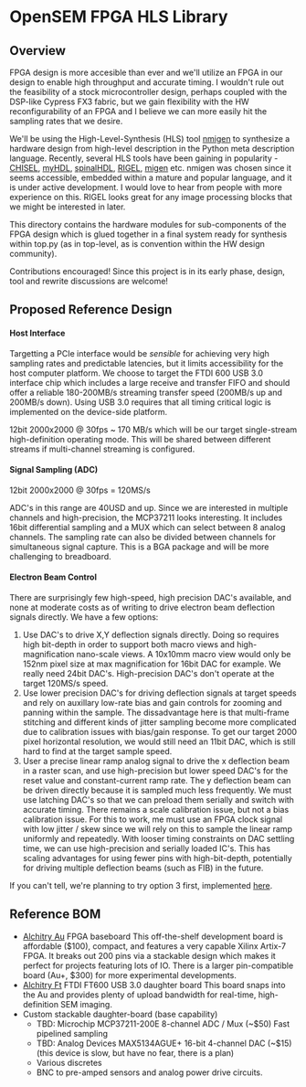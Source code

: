 # OpenSEM FPGA HLS Library

## Overview

FPGA design is more accesible than ever and we'll utilize an FPGA in our design to enable high throughput and accurate timing. I wouldn't rule out the feasibility of a stock microcontroller design, perhaps coupled with the DSP-like Cypress FX3 fabric, but we gain flexibility with the HW reconfigurability of an FPGA and I believe we can more easily hit the sampling rates that we desire.

We'll be using the High-Level-Synthesis (HLS) tool [nmigen](https://github.com/m-labs/nmigen) to synthesize a hardware design from high-level description in the Python meta description language. Recently, several HLS tools have been gaining in popularity - [CHISEL](https://www.chisel-lang.org/), [myHDL](https://www.myhdl.org/), [spinalHDL](https://github.com/SpinalHDL/SpinalHDL), [RIGEL](https://github.com/jameshegarty/rigel), [migen](https://github.com/m-labs/migen) etc. nmigen was chosen since it seems accessible, embedded within a mature and popular language, and it is under active development. I would love to hear from people with more experience on this. RIGEL looks great for any image processing blocks that we might be interested in later.

This directory contains the hardware modules for sub-components of the FPGA design which is glued together in a final system ready for synthesis within top.py (as in top-level, as is convention within the HW design community).

Contributions encouraged! Since this project is in its early phase, design, tool and rewrite discussions are welcome!



## Proposed Reference Design

#### Host Interface

Targetting a PCIe interface would be *sensible* for achieving very high sampling rates and predictable latencies, but it limits accessibility for the host computer platform. We choose to target the FTDI 600 USB 3.0 interface chip which includes a large receive and transfer FIFO and should offer a reliable 180-200MB/s streaming transfer speed (200MB/s up and 200MB/s down). Using USB 3.0 requires that all timing critical logic is implemented on the device-side platform.

12bit 2000x2000 @ 30fps ~ 170 MB/s which will be our target single-stream high-definition operating mode. This will be shared between different streams if multi-channel streaming is configured.

#### Signal Sampling (ADC)

12bit 2000x2000 @ 30fps = 120MS/s

ADC's in this range are 40USD and up. Since we are interested in multiple channels and high-precision, the MCP37211 looks interesting. It includes 16bit differential sampling and a MUX which can select between 8 analog channels. The sampling rate can also be divided between channels for simultaneous signal capture. This is a BGA package and will be more challenging to breadboard.

#### Electron Beam Control

There are surprisingly few high-speed, high precision DAC's available, and none at moderate costs as of writing to drive electron beam deflection signals directly. We have a few options:

1) Use DAC's to drive X,Y deflection signals directly. Doing so requires high bit-depth in order to support both macro views and high-magnification nano-scale views. A 10x10mm macro view would only be 152nm pixel size at max magnification for 16bit DAC for example. We really need 24bit DAC's. High-precision DAC's don't operate at the target 120MS/s speed.
2) Use lower precision DAC's for driving deflection signals at target speeds and rely on auxillary low-rate bias and gain controls for zooming and panning within the sample. The dissadvantage here is that multi-frame stitching and different kinds of jitter sampling become more complicated due to calibration issues with bias/gain response. To get our target 2000 pixel horizontal resolution, we would still need an 11bit DAC, which is still hard to find at the target sample speed.
3) User a precise linear ramp analog signal to drive the x deflection beam in a raster scan, and use high-precision but lower speed DAC's for the reset value and constant-current ramp rate. The y deflection beam can be driven directly because it is sampled much less frequently. We must use latching DAC's so that we can preload them serially and switch with accurate timing. There remains a scale calibration issue, but not a bias calibration issue. For this to work, me must use an FPGA clock signal with low jitter / skew since we will rely on this to sample the linear ramp uniformly and repeatedly. With looser timing constraints on DAC settling time, we can use high-precision and serially loaded IC's. This has scaling advantages for using fewer pins with high-bit-depth, potentially for driving multiple deflection beams (such as FIB) in the future.

If you can't tell, we're planning to try option 3 first, implemented [here](https://github.com/stevenlovegrove/OpenSEM/blob/main/open_sem/scanning.py).

## Reference BOM

* [Alchitry Au](https://alchitry.com/boards/au) FPGA baseboard
  This off-the-shelf development board is affordable ($100), compact, and features a very capable Xilinx Artix-7 FPGA. It breaks out 200 pins via a stackable design which makes it perfect for projects featuring lots of IO. There is a larger pin-compatible board (Au+, $300) for more experimental developments.
* [Alchitry Ft](https://alchitry.com/pageft) FTDI FT600 USB 3.0 daughter board
  This board snaps into the Au and provides plenty of upload bandwidth for real-time, high-definition SEM imaging.
* Custom stackable daughter-board (base capability)
  * TBD: Microchip MCP37211-200E 8-channel ADC / Mux (~$50)
    Fast pipelined sampling
  * TBD: Analog Devices MAX5134AGUE+ 16-bit 4-channel DAC (~$15)
    (this device is slow, but have no fear, there is a plan)
  * Various discretes
  * BNC to pre-amped sensors and analog power drive circuits.

